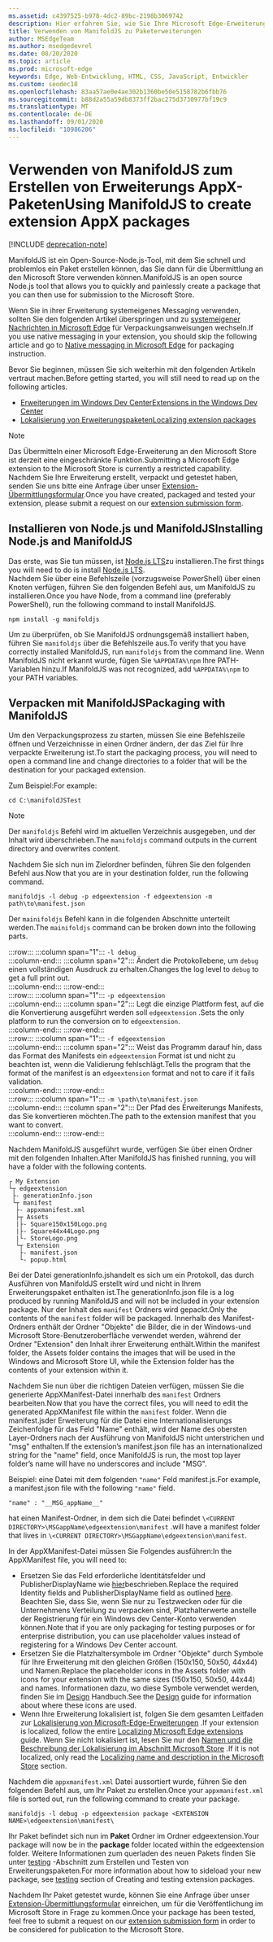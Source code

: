 ```yaml
---
ms.assetid: c4397525-b978-4dc2-89bc-2198b3069742
description: Hier erfahren Sie, wie Sie Ihre Microsoft Edge-Erweiterung mit ManifoldJS, dem Node.js Open-Source-Tool, im Handumdrehen verpacken.
title: Verwenden von ManifoldJS zu Paketerweiterungen
author: MSEdgeTeam
ms.author: msedgedevrel
ms.date: 08/20/2020
ms.topic: article
ms.prod: microsoft-edge
keywords: Edge, Web-Entwicklung, HTML, CSS, JavaScript, Entwickler
ms.custom: seodec18
ms.openlocfilehash: 83aa57ae0e4ae302b1360be50e5158782b6fbb76
ms.sourcegitcommit: b88d2a55a59db8373ff2bac275d3730977bf19c9
ms.translationtype: MT
ms.contentlocale: de-DE
ms.lasthandoff: 09/01/2020
ms.locfileid: "10986206"
---
```

# <span data-ttu-id="451fb-104">Verwenden von ManifoldJS zum Erstellen von Erweiterungs AppX-Paketen</span><span class="sxs-lookup"><span data-stu-id="451fb-104">Using ManifoldJS to create extension AppX packages</span></span>  

[!INCLUDE [deprecation-note](../../includes/deprecation-note.md)]  

<span data-ttu-id="451fb-105">ManifoldJS ist ein Open-Source-Node.js-Tool, mit dem Sie schnell und problemlos ein Paket erstellen können, das Sie dann für die Übermittlung an den Microsoft Store verwenden können.</span><span class="sxs-lookup"><span data-stu-id="451fb-105">ManifoldJS is an open source Node.js tool that allows you to quickly and painlessly create a package that you can then use for submission to the Microsoft Store.</span></span>  

<span data-ttu-id="451fb-106">Wenn Sie in ihrer Erweiterung systemeigenes Messaging verwenden, sollten Sie den folgenden Artikel überspringen und zu [systemeigener Nachrichten in Microsoft Edge](../native-messaging.md#creating-an-extension-with-native-messaging) für Verpackungsanweisungen wechseln.</span><span class="sxs-lookup"><span data-stu-id="451fb-106">If you use native messaging in your extension, you should skip the following article and go to [Native messaging in Microsoft Edge](../native-messaging.md#creating-an-extension-with-native-messaging) for packaging instruction.</span></span>  

<span data-ttu-id="451fb-107">Bevor Sie beginnen, müssen Sie sich weiterhin mit den folgenden Artikeln vertraut machen.</span><span class="sxs-lookup"><span data-stu-id="451fb-107">Before getting started, you will still need to read up on the following articles.</span></span>  

*   [<span data-ttu-id="451fb-108">Erweiterungen im Windows Dev Center</span><span class="sxs-lookup"><span data-stu-id="451fb-108">Extensions in the Windows Dev Center</span></span>](./extensions-in-the-windows-dev-center.md)  
*   [<span data-ttu-id="451fb-109">Lokalisierung von Erweiterungspaketen</span><span class="sxs-lookup"><span data-stu-id="451fb-109">Localizing extension packages</span></span>](./localizing-extension-packages.md)  

> [!NOTE]
> <span data-ttu-id="451fb-110">Das Übermitteln einer Microsoft Edge-Erweiterung an den Microsoft Store ist derzeit eine eingeschränkte Funktion.</span><span class="sxs-lookup"><span data-stu-id="451fb-110">Submitting a Microsoft Edge extension to the Microsoft Store is currently a restricted capability.</span></span>  <span data-ttu-id="451fb-111">Nachdem Sie Ihre Erweiterung erstellt, verpackt und getestet haben, senden Sie uns bitte eine Anfrage über unser [Extension-Übermittlungsformular](https://developer.microsoft.com/microsoft-edge/extensions/requests).</span><span class="sxs-lookup"><span data-stu-id="451fb-111">Once you have created, packaged and tested your extension, please submit a request on our [extension submission form](https://developer.microsoft.com/microsoft-edge/extensions/requests).</span></span>  

## <span data-ttu-id="451fb-112">Installieren von Node.js und ManifoldJS</span><span class="sxs-lookup"><span data-stu-id="451fb-112">Installing Node.js and ManifoldJS</span></span>  

<span data-ttu-id="451fb-113">Das erste, was Sie tun müssen, ist [Node.js LTS](https://nodejs.org/en/download)zu installieren.</span><span class="sxs-lookup"><span data-stu-id="451fb-113">The first things you will need to do is install [Node.js LTS](https://nodejs.org/en/download).</span></span>  
<span data-ttu-id="451fb-114">Nachdem Sie über eine Befehlszeile (vorzugsweise PowerShell) über einen Knoten verfügen, führen Sie den folgenden Befehl aus, um ManifoldJS zu installieren.</span><span class="sxs-lookup"><span data-stu-id="451fb-114">Once you have Node, from a command line (preferably PowerShell), run the following command to install ManifoldJS.</span></span>  

```shell
npm install -g manifoldjs
```  

<span data-ttu-id="451fb-115">Um zu überprüfen, ob Sie ManifoldJS ordnungsgemäß installiert haben, führen Sie `manifoldjs` über die Befehlszeile aus.</span><span class="sxs-lookup"><span data-stu-id="451fb-115">To verify that you have correctly installed ManifoldJS, run `manifoldjs` from the command line.</span></span> <span data-ttu-id="451fb-116">Wenn ManifoldJS nicht erkannt wurde, fügen Sie `%APPDATA%\npm` Ihre PATH-Variablen hinzu.</span><span class="sxs-lookup"><span data-stu-id="451fb-116">If ManifoldJS was not recognized, add `%APPDATA%\npm` to your PATH variables.</span></span>  

## <span data-ttu-id="451fb-117">Verpacken mit ManifoldJS</span><span class="sxs-lookup"><span data-stu-id="451fb-117">Packaging with ManifoldJS</span></span>  

<span data-ttu-id="451fb-118">Um den Verpackungsprozess zu starten, müssen Sie eine Befehlszeile öffnen und Verzeichnisse in einen Ordner ändern, der das Ziel für Ihre verpackte Erweiterung ist.</span><span class="sxs-lookup"><span data-stu-id="451fb-118">To start the packaging process, you will need to open a command line and change directories to a folder that will be the destination for your packaged extension.</span></span>  

<span data-ttu-id="451fb-119">Zum Beispiel:</span><span class="sxs-lookup"><span data-stu-id="451fb-119">For example:</span></span>

```shell
cd C:\manifoldJSTest
```  

> [!NOTE]
> <span data-ttu-id="451fb-120">Der `manifoldjs` Befehl wird im aktuellen Verzeichnis ausgegeben, und der Inhalt wird überschrieben.</span><span class="sxs-lookup"><span data-stu-id="451fb-120">The `manifoldjs` command outputs in the current directory and overwrites content.</span></span>  

<span data-ttu-id="451fb-121">Nachdem Sie sich nun im Zielordner befinden, führen Sie den folgenden Befehl aus.</span><span class="sxs-lookup"><span data-stu-id="451fb-121">Now that you are in your destination folder, run the following command.</span></span>  

```shell
manifoldjs -l debug -p edgeextension -f edgeextension -m path\to\manifest.json
```  

<span data-ttu-id="451fb-122">Der `mainifoldjs` Befehl kann in die folgenden Abschnitte unterteilt werden.</span><span class="sxs-lookup"><span data-stu-id="451fb-122">The `mainifoldjs` command can be broken down into the following parts.</span></span>  

:::row:::
   :::column span="1":::
      `-l debug`  
   :::column-end:::
   :::column span="2":::
      <span data-ttu-id="451fb-123">Ändert die Protokollebene, um `debug` einen vollständigen Ausdruck zu erhalten.</span><span class="sxs-lookup"><span data-stu-id="451fb-123">Changes the log level to `debug` to get a full print out.</span></span>  
   :::column-end:::
:::row-end:::  
:::row:::
   :::column span="1":::
      `-p edgeextension`  
   :::column-end:::
   :::column span="2":::
      <span data-ttu-id="451fb-124">Legt die einzige Plattform fest, auf die die Konvertierung ausgeführt werden soll `edgeextension` .</span><span class="sxs-lookup"><span data-stu-id="451fb-124">Sets the only platform to run the conversion on to `edgeextension`.</span></span>  
   :::column-end:::
:::row-end:::  
:::row:::
   :::column span="1":::
      `-f edgeextension`  
   :::column-end:::
   :::column span="2":::
      <span data-ttu-id="451fb-125">Weist das Programm darauf hin, dass das Format des Manifests ein `edgeextension` Format ist und nicht zu beachten ist, wenn die Validierung fehlschlägt.</span><span class="sxs-lookup"><span data-stu-id="451fb-125">Tells the program that the format of the manifest is an `edgeextension` format and not to care if it fails validation.</span></span>  
   :::column-end:::
:::row-end:::  
:::row:::
   :::column span="1":::
      `-m \path\to\manifest.json`  
   :::column-end:::
   :::column span="2":::
      <span data-ttu-id="451fb-126">Der Pfad des Erweiterungs Manifests, das Sie konvertieren möchten.</span><span class="sxs-lookup"><span data-stu-id="451fb-126">The path to the extension manifest that you want to convert.</span></span>  
   :::column-end:::
:::row-end:::  

<span data-ttu-id="451fb-127">Nachdem ManifoldJS ausgeführt wurde, verfügen Sie über einen Ordner mit den folgenden Inhalten.</span><span class="sxs-lookup"><span data-stu-id="451fb-127">After ManifoldJS has finished running, you will have a folder with the following contents.</span></span>  

```text
┌ My Extension
└┬ edgeextension
 ├- generationInfo.json
 └┬ manifest
  ├- appxmanifest.xml
  ├┬ Assets
  |├- Square150x150Logo.png
  |├- Square44x44Logo.png
  |└- StoreLogo.png    
  └┬ Extension
   ├- manifest.json
   └- popup.html
```  
<!-- 
    My Extension
        edgeextension
            generationInfo.json
            manifest
                   appxmanifest.xml
                Assets
                    Square150x150Logo.png
                    Square44x44Logo.png
                    StoreLogo.png    
                Extension
                    manifest.json
                    popup.html
                    ...
                ...
-->  

<span data-ttu-id="451fb-128">Bei der Datei generationInfo.jshandelt es sich um ein Protokoll, das durch Ausführen von ManifoldJS erstellt wird und nicht in Ihrem Erweiterungspaket enthalten ist.</span><span class="sxs-lookup"><span data-stu-id="451fb-128">The generationInfo.json file is a log produced by running ManifoldJS and will not be included in your extension package.</span></span> <span data-ttu-id="451fb-129">Nur der Inhalt des `manifest` Ordners wird gepackt.</span><span class="sxs-lookup"><span data-stu-id="451fb-129">Only the contents of the `manifest` folder will be packaged.</span></span> <span data-ttu-id="451fb-130">Innerhalb des Manifest-Ordners enthält der Ordner "Objekte" die Bilder, die in der Windows-und Microsoft Store-Benutzeroberfläche verwendet werden, während der Ordner "Extension" den Inhalt ihrer Erweiterung enthält.</span><span class="sxs-lookup"><span data-stu-id="451fb-130">Within the manifest folder, the Assets folder contains the images that will be used in the Windows and Microsoft Store UI, while the Extension folder has the contents of your extension within it.</span></span>  

<span data-ttu-id="451fb-131">Nachdem Sie nun über die richtigen Dateien verfügen, müssen Sie die generierte AppXManifest-Datei innerhalb des `manifest` Ordners bearbeiten.</span><span class="sxs-lookup"><span data-stu-id="451fb-131">Now that you have the correct files, you will need to edit the generated AppXManifest file within the `manifest` folder.</span></span> <span data-ttu-id="451fb-132">Wenn die manifest.jsder Erweiterung für die Datei eine Internationalisierungs Zeichenfolge für das Feld "Name" enthält, wird der Name des obersten Layer-Ordners nach der Ausführung von ManifoldJS nicht unterstrichen und "msg" enthalten.</span><span class="sxs-lookup"><span data-stu-id="451fb-132">If the extension’s manifest.json file has an internationalized string for the "name" field, once ManifoldJS is run, the most top layer folder’s name will have no underscores and include "MSG".</span></span>

<span data-ttu-id="451fb-133">Beispiel: eine Datei mit dem folgenden `"name"` Feld manifest.js.</span><span class="sxs-lookup"><span data-stu-id="451fb-133">For example, a manifest.json file with the following `"name"` field.</span></span>  

```shell
"name" : "__MSG_appName__"
```  

<span data-ttu-id="451fb-134">hat einen Manifest-Ordner, in dem sich die Datei befindet `\<CURRENT DIRECTORY>\MSGappName\edgeextension\manifest` .</span><span class="sxs-lookup"><span data-stu-id="451fb-134">will have a manifest folder that lives in `\<CURRENT DIRECTORY>\MSGappName\edgeextension\manifest`.</span></span>  

<span data-ttu-id="451fb-135">In der AppXManifest-Datei müssen Sie Folgendes ausführen:</span><span class="sxs-lookup"><span data-stu-id="451fb-135">In the AppXManifest file, you will need to:</span></span>  

 *   <span data-ttu-id="451fb-136">Ersetzen Sie das Feld erforderliche Identitätsfelder und PublisherDisplayName wie [hier](./creating-and-testing-extension-packages.md#app-identity-template-values)beschrieben.</span><span class="sxs-lookup"><span data-stu-id="451fb-136">Replace the required Identity fields and PublisherDisplayName field as outlined [here](./creating-and-testing-extension-packages.md#app-identity-template-values).</span></span> <span data-ttu-id="451fb-137">Beachten Sie, dass Sie, wenn Sie nur zu Testzwecken oder für die Unternehmens Verteilung zu verpacken sind, Platzhalterwerte anstelle der Registrierung für ein Windows dev Center-Konto verwenden können.</span><span class="sxs-lookup"><span data-stu-id="451fb-137">Note that if you are only packaging for testing purposes or for enterprise distribution, you can use placeholder values instead of registering for a Windows Dev Center account.</span></span>  
 *   <span data-ttu-id="451fb-138">Ersetzen Sie die Platzhaltersymbole im Ordner "Objekte" durch Symbole für Ihre Erweiterung mit den gleichen Größen (150x150, 50x50, 44x44) und Namen.</span><span class="sxs-lookup"><span data-stu-id="451fb-138">Replace the placeholder icons in the Assets folder with icons for your extension with the same sizes (150x150, 50x50, 44x44) and names.</span></span> <span data-ttu-id="451fb-139">Informationen dazu, wo diese Symbole verwendet werden, finden Sie im [Design](./../design.md#icons-for-packaging) Handbuch.</span><span class="sxs-lookup"><span data-stu-id="451fb-139">See the [Design](./../design.md#icons-for-packaging) guide for information about where these icons are used.</span></span>  
 *   <span data-ttu-id="451fb-140">Wenn Ihre Erweiterung lokalisiert ist, folgen Sie dem gesamten Leitfaden zur [Lokalisierung von Microsoft-Edge-Erweiterungen](./localizing-extension-packages.md) .</span><span class="sxs-lookup"><span data-stu-id="451fb-140">If your extension is localized, follow the entire [Localizing Microsoft Edge extensions](./localizing-extension-packages.md) guide.</span></span> <span data-ttu-id="451fb-141">Wenn Sie nicht lokalisiert ist, lesen Sie nur den [Namen und die Beschreibung der Lokalisierung im Abschnitt Microsoft Store](./localizing-extension-packages.md#localizing-name-and-description-in-the-microsoft-store) .</span><span class="sxs-lookup"><span data-stu-id="451fb-141">If it is not localized, only read the [Localizing name and description in the Microsoft Store](./localizing-extension-packages.md#localizing-name-and-description-in-the-microsoft-store) section.</span></span>  

<span data-ttu-id="451fb-142">Nachdem die `appxmanifest.xml` Datei aussortiert wurde, führen Sie den folgenden Befehl aus, um Ihr Paket zu erstellen.</span><span class="sxs-lookup"><span data-stu-id="451fb-142">Once your `appxmanifest.xml` file is sorted out, run the following command to create your package.</span></span>  

```shell
manifoldjs -l debug -p edgeextension package <EXTENSION NAME>\edgeextension\manifest\
```  

<span data-ttu-id="451fb-143">Ihr Paket befindet sich nun im **Paket** Ordner im Ordner edgeextension.</span><span class="sxs-lookup"><span data-stu-id="451fb-143">Your package will now be in the **package** folder located within the edgeextension folder.</span></span> <span data-ttu-id="451fb-144">Weitere Informationen zum querladen des neuen Pakets finden Sie unter [testing](./creating-and-testing-extension-packages.md#testing-an-appx-package) -Abschnitt zum Erstellen und Testen von Erweiterungspaketen.</span><span class="sxs-lookup"><span data-stu-id="451fb-144">For more information about how to sideload your new package, see [testing](./creating-and-testing-extension-packages.md#testing-an-appx-package) section of Creating and testing extension packages.</span></span>  

<span data-ttu-id="451fb-145">Nachdem Ihr Paket getestet wurde, können Sie eine Anfrage über unser [Extension-Übermittlungsformular](https://aka.ms/extension-request) einreichen, um für die Veröffentlichung im Microsoft Store in Frage zu kommen.</span><span class="sxs-lookup"><span data-stu-id="451fb-145">Once your package has been tested, feel free to submit a request on our [extension submission form](https://aka.ms/extension-request) in order to be considered for publication to the Microsoft Store.</span></span>  
